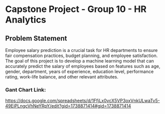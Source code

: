 # Capstone Project - Group 10 - HR Analytics 


## Problem Statement

Employee salary prediction is a crucial task for HR departments to ensure fair compensation 
practices, budget planning, and employee satisfaction. The goal of this project is to develop a 
machine learning model that can accurately predict the salary of employees based on features such 
as age, gender, department, years of experience, education level, performance rating, work-life 
balance, and other relevant attributes.

### Gant Chart Link:
https://docs.google.com/spreadsheets/d/1FfjLx0vcX5VP3oxVnkULwaTv5-49EiPLngcVhNeYRpY/edit?gid=1738871414#gid=1738871414

